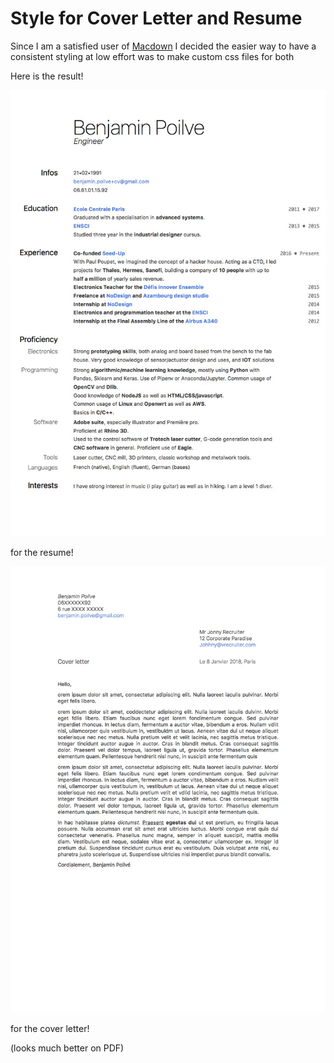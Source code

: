 # Style for Cover Letter and Resume

Since I am a satisfied user of [Macdown](https://macdown.uranusjr.com/) I decided the easier way to have a consistent styling at low effort was to make custom css files for both

Here is the result! 

![](demo/CV.jpg)

for the resume!

![](demo/cover.jpg)

for the cover letter!

(looks much better on PDF)